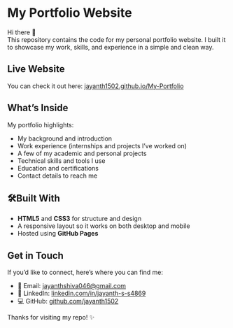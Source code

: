 # My Portfolio Website  

Hi there 👋  
This repository contains the code for my personal portfolio website. I built it to showcase my work, skills, and experience in a simple and clean way.  

## Live Website  
You can check it out here: [jayanth1502.github.io/My-Portfolio](https://jayanth1502.github.io/My-Portfolio/)  

## What’s Inside  
My portfolio highlights:  
- My background and introduction  
- Work experience (internships and projects I’ve worked on)  
- A few of my academic and personal projects  
- Technical skills and tools I use  
- Education and certifications  
- Contact details to reach me  

## 🛠Built With  
- **HTML5** and **CSS3** for structure and design  
- A responsive layout so it works on both desktop and mobile  
- Hosted using **GitHub Pages**  

## Get in Touch  
If you’d like to connect, here’s where you can find me:  
- 📧 Email: [jayanthshiva046@gmail.com](mailto:jayanthshiva046@gmail.com)  
- 💼 LinkedIn: [linkedin.com/in/jayanth-s-s4869](https://linkedin.com/in/jayanth-s-s4869)  
- 💻 GitHub: [github.com/jayanth1502](https://github.com/jayanth1502)

Thanks for visiting my repo! ✨  
